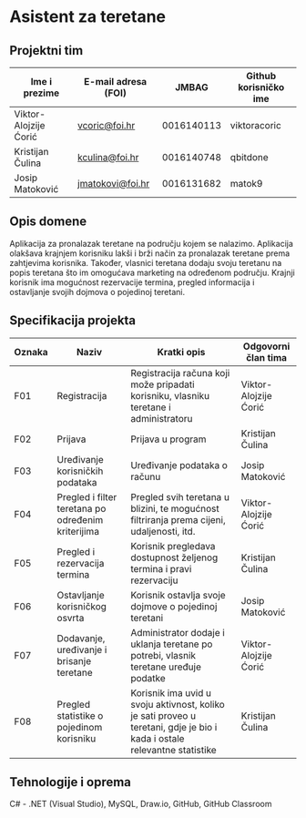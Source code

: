 # Asistent za teretane

## Projektni tim

Ime i prezime | E-mail adresa (FOI) | JMBAG | Github korisničko ime
------------  | ------------------- | ----- | ---------------------
Viktor-Alojzije Ćorić | vcoric@foi.hr | 0016140113 | viktoracoric
Kristijan Čulina | kculina@foi.hr | 0016140748 | qbitdone
Josip Matoković | jmatokovi@foi.hr | 0016131682 | matok9

## Opis domene

Aplikacija za pronalazak teretane na području kojem se nalazimo. Aplikacija olakšava krajnjem korisniku lakši i brži način za pronalazak teretane prema zahtjevima korisnika. Također, vlasnici teretana dodaju svoju teretanu na popis teretana što im omogućava marketing na određenom području. Krajnji korisnik ima mogućnost rezervacije termina, pregled informacija i ostavljanje svojih dojmova o pojedinoj teretani.

## Specifikacija projekta

Oznaka | Naziv | Kratki opis | Odgovorni član tima
------ | ----- | ----------- | -------------------
F01 | Registracija | Registracija računa koji može pripadati korisniku, vlasniku teretane i administratoru | Viktor-Alojzije Ćorić
F02 | Prijava | Prijava u program | Kristijan Čulina
F03 | Uređivanje korisničkih podataka | Uređivanje podataka o računu | Josip Matoković
F04 | Pregled i filter teretana po određenim kriterijima | Pregled svih teretana u blizini, te mogućnost filtriranja prema cijeni, udaljenosti, itd. | Viktor-Alojzije Ćorić
F05 | Pregled i rezervacija termina | Korisnik pregledava dostupnost željenog termina i pravi rezervaciju | Kristijan Čulina
F06 | Ostavljanje korisničkog osvrta | Korisnik ostavlja svoje dojmove o pojedinoj teretani | Josip Matoković
F07 | Dodavanje, uređivanje i brisanje teretane | Administrator dodaje i uklanja teretane po potrebi, vlasnik teretane uređuje podatke | Viktor-Alojzije Ćorić
F08 | Pregled statistike o pojedinom korisniku | Korisnik ima uvid u svoju aktivnost, koliko je sati proveo u teretani, gdje je bio i kada i ostale relevantne statistike | Kristijan Čulina


## Tehnologije i oprema

C# - .NET (Visual Studio), MySQL, Draw.io, GitHub, GitHub Classroom
